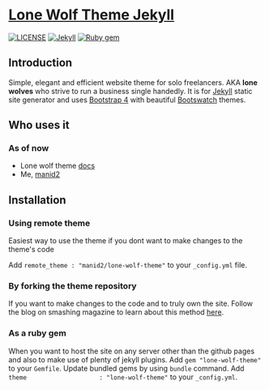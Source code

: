 # [Lone Wolf Theme Jekyll](https://github.com/manid2/lone-wolf-theme/)

[![LICENSE](https://img.shields.io/badge/license-MIT-lightgrey.svg)](https://github.com/manid2/lone-wolf-theme/blob/master/LICENSE)
[![Jekyll](https://img.shields.io/badge/jekyll-%3E%3D%203.8-blue.svg)][jekyll]
[![Ruby gem](https://badge.fury.io/rb/lone-wolf-theme.svg)](https://rubygems.org/gems/lone-wolf-theme/)

## Introduction

Simple, elegant and efficient website theme for solo freelancers.
AKA **lone wolves** who strive to run a business single handedly.
It is for [Jekyll][jekyll] static site generator and uses [Bootstrap 4][bs4] with beautiful [Bootswatch][bootswatch] themes.

## Who uses it

### As of now

- Lone wolf theme [docs][lwt-docs]
- Me, [manid2][manid2]

## Installation

### Using remote theme

Easiest way to use the theme if you dont want to make changes to the theme's code

Add `remote_theme : "manid2/lone-wolf-theme"` to your `_config.yml` file.

### By forking the theme repository

If you want to make changes to the code and to truly own the site. Follow the blog on smashing magazine to learn about this method [here](https://www.smashingmagazine.com/2014/08/build-blog-jekyll-github-pages/).

### As a ruby gem

When you want to host the site on any server other than the github pages and also to make use of plenty of jekyll plugins.
Add `gem "lone-wolf-theme"` to your `Gemfile`.
Update bundled gems by using `bundle` command.
Add `theme                    : "lone-wolf-theme"` to your `_config.yml`.

[jekyll]: https://jekyllrb.com/
[bs4]: https://getbootstrap.com/
[bootswatch]: https://bootswatch.com/
[manid2]: https://manid2.github.io/
[lwt-docs]: https://manid2.github.io/lone-wolf-theme/
